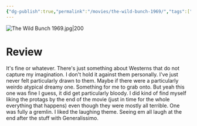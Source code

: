```yaml
---
{"dg-publish":true,"permalink":"/movies/the-wild-bunch-1969/","tags":["movies"],"created":"2023-12-18","updated":"2025-03-13"}
---
```



![The Wild Bunch 1969.jpg|200](/img/user/Attachments/The%20Wild%20Bunch%201969.jpg)

# Review

It's fine or whatever. There's just something about Westerns that do not capture my imagination. I don't hold it against them personally. I've just never felt particularly drawn to them. Maybe if there were a particularly weirdo atypical dreamy one. Something for me to grab onto. But yeah this one was fine I guess, it did get particularly bloody. I did kind of find myself liking the protags by the end of the movie (just in time for the whole everything that happens) even though they were mostly all terrible. One was fully a gremlin. I liked the laughing theme. Seeing em all laugh at the end after the stuff with Generalissimo.
